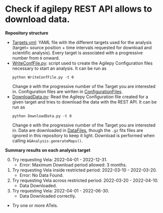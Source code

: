 # Check if agilepy REST API allows to download data.

**Repository structure**
- [Targets.yml](./Targets.yml): YAML file with the different targets used for the analysis (target= source position + time intervals requested for download and scientific analysis).
Every target is associated with a progressive number from `0` onward.
- [WriteConfFile.py](./WriteConfFile.py): script used to create the Agilepy Configuration files necessary to start an analysis.
It can be run as
    ```
    python WriteConfFile.py -t 0
    ```
    Change `0` with the progressive number of the Target you are interested in.
    Configuration files are wirtten in [ConfigurationFiles](./ConfigurationFiles/).
- [DownloadData.py](./DownloadData.py): Read the Agilepy Configuration file created for a given target and tries to download the data with the REST API.
It can be run as
    ```
    python DownloadData.py -t 0
    ```
    Change `0` with the progressive number of the Target you are interested in.
    Data are downloaded in [DataFiles](./DataFiles/), though the `.gz` fits files are ignored in this repository to keep it light.
Download is performed when calling `AGAnalysis.generateMaps()`.

**Summary results on each analysis target**

0. Try requesting Vela: 2022-04-01 - 2022-12-31.
    - Error: Maximum Download period allowed: 3 months.
1. Try requesting Vela inside restricted period: 2022-03-10 - 2022-03-20.
    - Error: No Data Found.
2. Try requesting Vela across restricted period: 2022-03-20 - 2022-04-10.
    - Data Downloaded.
3. Try requesting Vela: 2022-04-01 - 2022-06-30.
    - Data Downloaded correctly.
- Try one or more ATels.
